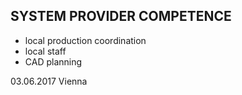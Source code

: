 ## SYSTEM PROVIDER COMPETENCE

+ local production coordination
+ local staff
+ CAD planning

03.06.2017 Vienna